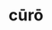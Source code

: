 ---
title: cūrō
meaning: to take care of
ch: [six, mt, mt5thru7, ss, ss3]
pos: verb
inf: cūrāre
secondppstem: cūr
infend: āre
thirdpp: cūrāvī
fourthpp: cūrātus
conjugation: first
derivative: curator
six: y
---